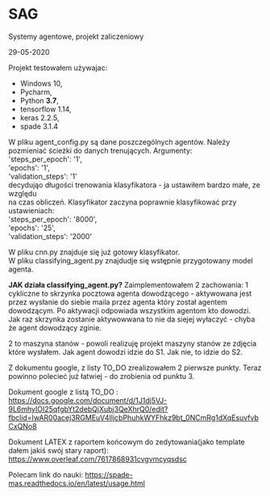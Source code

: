 # SAG
Systemy agentowe, projekt zaliczeniowy

29-05-2020

Projekt testowałem używajac:
- Windows 10,
- Pycharm,
- Python **3.7**,
- tensorflow 1.14,
- keras 2.2.5,
- spade 3.1.4

W pliku agent_config.py są dane poszczególnych agentów. Należy pozmieniać ścieżki do danych trenujących.
Argumenty:  
	'steps_per_epoch': '1',  
    'epochs': '1',  
    'validation_steps': '1'  
decydująo długości trenowania klasyfikatora - ja ustawiłem bardzo małe, ze względu  
na czas obliczeń. Klasyfikator zaczyna poprawnie klasyfikować przy ustawieniach:  
	'steps_per_epoch': '8000',  
    'epochs': '25',  
    'validation_steps': '2000'  

W pliku cnn.py znajduje się już gotowy klasyfikator.  
W pliku classifying_agent.py znajdudje się wstępnie przygotowany model agenta.  

**JAK działa classifying_agent.py?**
Zaimplementowałem 2 zachowania: 1 cykliczne to skrzynka pocztowa agenta dowodzącego - aktywowana jest
przez wysłanie do siebie maila przez agenta który został agentem dowodzącym. Po aktywacji odpowiada wszystkim
agentom kto dowodzi. Jak raz skrzynka zostanie aktywowwana to nie da siejej wyłaczyć - chyba że agent dowodzący zginie.  

2 to maszyna stanów - powoli realizuję projekt maszyny stanów ze zdjęcia które wysłałem. Jak agent dowodzi idzie do S1.
Jak nie, to idzie do S2.

Z dokumentu google, z listy TO_DO zrealizowałem 2 pierwsze punkty. Teraz powinno polecieć już łatwiej -
do zrobienia od punktu 3.


Dokument google z listą TO_DO : https://docs.google.com/document/d/1J1dj5VJ-9L6mhyIOI25qfgbYt2debQjXubj3QeXhrQ0/edit?fbclid=IwAR00acej3RGMEuV4IljcbPhuhkWYFhkz9bt_0NCmRg1dXqEsuvfvbCxQNo8  

Dokument LATEX z raportem końcowym do zedytowania(jako template dałem jakiś swój stary raport): https://www.overleaf.com/7617868931cvgvmcyqsdsc  

Polecam link do nauki: https://spade-mas.readthedocs.io/en/latest/usage.html
